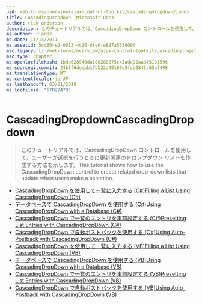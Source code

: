 ```yaml
---
uid: web-forms/overview/ajax-control-toolkit/cascadingdropdown/index
title: CascadingDropdown |Microsoft Docs
author: rick-anderson
description: このチュートリアルでは、CascadingDropDown コントロールを使用して、ユーザーが選択を行うときに更新関連のドロップダウン リストを作成する方法を示します。
ms.author: riande
ms.date: 11/14/2011
ms.assetid: 5cc304e2-0013-4c26-8fe6-e897a533809f
msc.legacyurl: /web-forms/overview/ajax-control-toolkit/cascadingdropdown
msc.type: chapter
ms.openlocfilehash: 1bda628940da180288875c43ade92aad45101596
ms.sourcegitcommit: 24b1f6decbb17bb22a45166e5fdb0845c65af498
ms.translationtype: MT
ms.contentlocale: ja-JP
ms.lasthandoff: 03/01/2019
ms.locfileid: "57022479"
---
```

<a name="cascadingdropdown"></a><span data-ttu-id="513f9-103">CascadingDropdown</span><span class="sxs-lookup"><span data-stu-id="513f9-103">CascadingDropdown</span></span>
====================
> <span data-ttu-id="513f9-104">このチュートリアルでは、CascadingDropDown コントロールを使用して、ユーザーが選択を行うときに更新関連のドロップダウン リストを作成する方法を示します。</span><span class="sxs-lookup"><span data-stu-id="513f9-104">This tutorial shows how to use the CascadingDropDown control to create related drop-down lists that update when users make a selection.</span></span>


- [<span data-ttu-id="513f9-105">CascadingDropDown を使用して一覧に入力する (C#)</span><span class="sxs-lookup"><span data-stu-id="513f9-105">Filling a List Using CascadingDropDown (C#)</span></span>](filling-a-list-using-cascadingdropdown-cs.md)
- [<span data-ttu-id="513f9-106">データベースで CascadingDropDown を使用する (C#)</span><span class="sxs-lookup"><span data-stu-id="513f9-106">Using CascadingDropDown with a Database (C#)</span></span>](using-cascadingdropdown-with-a-database-cs.md)
- [<span data-ttu-id="513f9-107">CascadingDropDown で一覧のエントリを事前設定する (C#)</span><span class="sxs-lookup"><span data-stu-id="513f9-107">Presetting List Entries with CascadingDropDown (C#)</span></span>](presetting-list-entries-with-cascadingdropdown-cs.md)
- [<span data-ttu-id="513f9-108">CascadingDropDown で自動ポストバックを使用する (C#)</span><span class="sxs-lookup"><span data-stu-id="513f9-108">Using Auto-Postback with CascadingDropDown (C#)</span></span>](using-auto-postback-with-cascadingdropdown-cs.md)
- [<span data-ttu-id="513f9-109">CascadingDropDown を使用して一覧に入力する (VB)</span><span class="sxs-lookup"><span data-stu-id="513f9-109">Filling a List Using CascadingDropDown (VB)</span></span>](filling-a-list-using-cascadingdropdown-vb.md)
- [<span data-ttu-id="513f9-110">データベースで CascadingDropDown を使用する (VB)</span><span class="sxs-lookup"><span data-stu-id="513f9-110">Using CascadingDropDown with a Database (VB)</span></span>](using-cascadingdropdown-with-a-database-vb.md)
- [<span data-ttu-id="513f9-111">CascadingDropDown で一覧のエントリを事前設定する (VB)</span><span class="sxs-lookup"><span data-stu-id="513f9-111">Presetting List Entries with CascadingDropDown (VB)</span></span>](presetting-list-entries-with-cascadingdropdown-vb.md)
- [<span data-ttu-id="513f9-112">CascadingDropDown で自動ポストバックを使用する (VB)</span><span class="sxs-lookup"><span data-stu-id="513f9-112">Using Auto-Postback with CascadingDropDown (VB)</span></span>](using-auto-postback-with-cascadingdropdown-vb.md)
